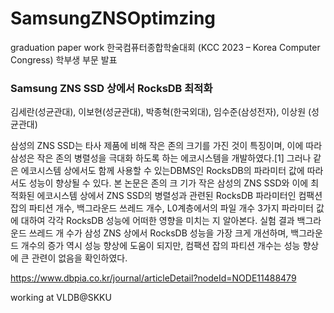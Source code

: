 # SamsungZNSOptimzing
graduation paper work
한국컴퓨터종합학술대회 (KCC 2023 – Korea Computer Congress) 학부생 부문 발표

### Samsung ZNS SSD 상에서 RocksDB 최적화
김세란(성균관대), 이보현(성균관대), 박종혁(한국외대), 임수준(삼성전자), 이상원 (성균관대)

삼성의 ZNS SSD는 타사 제품에 비해 작은 존의 크기를 가진 것이 특징이며, 이에 따라 삼성은 작은
존의 병렬성을 극대화 하도록 하는 에코시스템을 개발하였다.[1] 그러나 같은 에코시스템 상에서도 함께 사용할 수 있는DBMS인 RocksDB의 파라미터 값에 따라서도 성능이 향상될 수 있다. 본 논문은 존의 크 기가 작은 삼성의 ZNS SSD와 이에 최적화된 에코시스템 상에서 ZNS SSD의 병렬성과 관련된 RocksDB 파라미터인 컴팩션 잡의 파티션 개수, 백그라운드 쓰레드 개수, L0계층에서의 파일 개수 3가지 파라미터 값에 대하여 각각 RocksDB 성능에 어떠한 영향을 미치는 지 알아본다. 실험 결과 백그라운드 쓰레드 개 수가 삼성 ZNS 상에서 RocksDB 성능을 가장 크게 개선하며, 백그라운드 개수의 증가 역시 성능 향상에 도움이 되지만, 컴팩션 잡의 파티션 개수는 성능 향상에 큰 관련이 없음을 확인하였다.

https://www.dbpia.co.kr/journal/articleDetail?nodeId=NODE11488479


working at
VLDB@SKKU




